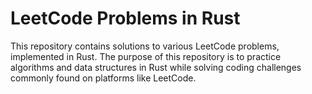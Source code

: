 # LeetCode Problems in Rust
This repository contains solutions to various LeetCode problems, implemented in Rust. The purpose of this repository is to practice algorithms and data structures in Rust while solving coding challenges commonly found on platforms like LeetCode.

